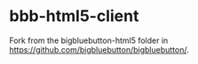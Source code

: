 # bbb-html5-client
Fork from the bigbluebutton-html5 folder in https://github.com/bigbluebutton/bigbluebutton/.

